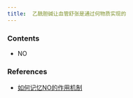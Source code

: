 ```yaml
---
title:  乙酰胆碱让血管舒张是通过何物质实现的
--- 
```


### Contents
- NO

### References
- [如何记忆NO的作用机制](/如何记忆NO的作用机制)
